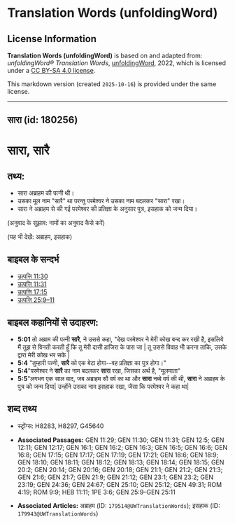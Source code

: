 # Translation Words (unfoldingWord)

## License Information

**Translation Words (unfoldingWord)** is based on and adapted from: _unfoldingWord® Translation Words_, [unfoldingWord](https://unfoldingword.org/utw), 2022, which is licensed under a [CC BY-SA 4.0 license](https://creativecommons.org/licenses/by-sa/4.0/legalcode.en).

This markdown version (created `2025-10-16`) is provided under the same license.



--------------------------------

## सारा (id: 180256)

सारा, सारै
==========

तथ्य:
-----

* सारा अब्राहम की पत्नी थी।
* उसका मूल नाम "सारै" था परन्तु परमेश्वर ने उसका नाम बदलकर "सारा" रखा।
* सारा ने अब्राहम से की गई परमेश्वर की प्रतिज्ञा के अनुसार पुत्र, इसहाक को जन्म दिया।

(अनुवाद के सुझाव: नामों का अनुवाद कैसे करें)

(यह भी देखें: अब्राहम, इसहाक)

बाइबल के सन्दर्भ
----------------

* [उत्पत्ति 11:30](https://ref.ly/Gen11:30)
* [उत्पत्ति 11:31](https://ref.ly/Gen11:31)
* [उत्पत्ति 17:15](https://ref.ly/Gen17:15)
* [उत्पत्ति 25:9–11](https://ref.ly/Gen25:9-Gen25:11)

बाइबल कहानियों से उदाहरण:
-------------------------

* **5:01** तो अब्राम की पत्नी **सारै**, ने उससे कहा, "देख परमेश्वर ने मेरी कोख बन्द कर रखी है, इसलिये मैं तुझ से विनती करती हूँ कि तू मेरी दासी हाजिरा के पास जा \| तू उससे विवाह भी करना ताकि, उसके द्वारा मेरी कोख भर सके \|
* **5:4** "तुम्हारी पत्नी, **सारै** को एक बेटा होगा\-\-वह प्रतिज्ञा का पुत्र होगा।"
* **5:4**"परमेश्वर ने **सारै** का नाम बदलकर **सारा** रखा, जिसका अर्थ है, "मूलमाता"
* **5:5**"लगभग एक साल बाद, जब अब्राहम सौ वर्ष का था और **सारा** नब्बे वर्ष की थी, **सारा** ने अब्राहम के पुत्र को जन्म दिया\| उन्होंने उसका नाम इसहाक रखा, जैसा कि परमेश्वर ने कहा था\|

शब्द तथ्य
---------

* स्ट्रोंग्स: H8283, H8297, G45640

* **Associated Passages:** GEN 11:29; GEN 11:30; GEN 11:31; GEN 12:5; GEN 12:11; GEN 12:17; GEN 16:1; GEN 16:2; GEN 16:3; GEN 16:5; GEN 16:6; GEN 16:8; GEN 17:15; GEN 17:17; GEN 17:19; GEN 17:21; GEN 18:6; GEN 18:9; GEN 18:10; GEN 18:11; GEN 18:12; GEN 18:13; GEN 18:14; GEN 18:15; GEN 20:2; GEN 20:14; GEN 20:16; GEN 20:18; GEN 21:1; GEN 21:2; GEN 21:3; GEN 21:6; GEN 21:7; GEN 21:9; GEN 21:12; GEN 23:1; GEN 23:2; GEN 23:19; GEN 24:36; GEN 24:67; GEN 25:10; GEN 25:12; GEN 49:31; ROM 4:19; ROM 9:9; HEB 11:11; 1PE 3:6; GEN 25:9–GEN 25:11
* **Associated Articles:** अब्राहम (ID: `179514@UWTranslationWords`); इसहाक (ID: `179943@UWTranslationWords`)

